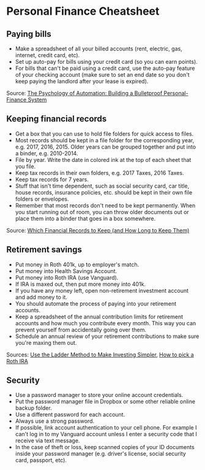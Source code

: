 # Personal Finance Cheatsheet

## Paying bills

- Make a spreadsheet of all your billed accounts (rent, electric, gas, internet, credit card, etc).
- Set up auto-pay for bills using your credit card (so you can earn points).
- For bills that can't be paid using a credit card, use the auto-pay feature of your checking account (make sure to set an end date so you don't keep paying the landlord after your lease is expired).

Source: [The Psychology of Automation: Building a Bulletproof Personal-Finance System](http://www.iwillteachyoutoberich.com/blog/the-psychology-of-automation-building-a-bulletproof-personal-finance-system/)

## Keeping financial records

- Get a box that you can use to hold file folders for quick access to files.
- Most records should be kept in a file folder for the corresponding year, e.g. 2017, 2016, 2015. Older years can be grouped together and put into a binder, e.g. 2010-2014.
- File by year. Write the date in colored ink at the top of each sheet that you file.
- Keep tax records in their own folders, e.g. 2017 Taxes, 2016 Taxes.
- Keep tax records for 7 years.
- Stuff that isn't time dependent, such as social security card, car title, house records, insurance policies, etc. should be kept in their own file folders or envelopes.
- Remember that most records don't need to be kept permanently. When you start running out of room, you can throw older documents out or place them into a binder that goes in a box somewhere.

Source: [Which Financial Records to Keep (and How Long to Keep Them)](http://www.getrichslowly.org/blog/2006/08/03/which-financial-records-to-keep-and-how-long-to-keep-them/)


## Retirement savings

- Put money in Roth 401k, up to employer's match.
- Put money into Health Savings Account.
- Put money into Roth IRA (use Vanguard).
- If IRA is maxed out, then put more money into 401k.
- If you have any money left, open non-retirement investment account and add money to it.
- You should automate the process of paying into your retirement accounts.
- Keep a spreadsheet of the annual contribution limits for retirement accounts and how much you contribute every month. This way you can prevent yourself from accidentally going over them.
- Schedule an annual review of your retirement contributions to make sure you're maxing them out.

Sources: [Use the Ladder Method to Make Investing Simpler](http://twocents.lifehacker.com/use-the-ladder-method-to-make-investing-simpler-1625804066), [How to pick a Roth IRA](http://www.iwillteachyoutoberich.com/blog/how-to-pick-a-rothira/)

## Security

- Use a password manager to store your online account credentials.
- Put the password manager file in Dropbox or some other reliable online backup folder.
- Use a different password for each account. 
- Always use a strong password.
- If possible, link account authentication to your cell phone. For example I can't log in to my Vanguard account unless I enter a security code that I receive via text message.
- In the case of theft or loss, keep scanned copies of your ID documents inside your password manager (e.g. driver's license, social security card, passport, etc).
